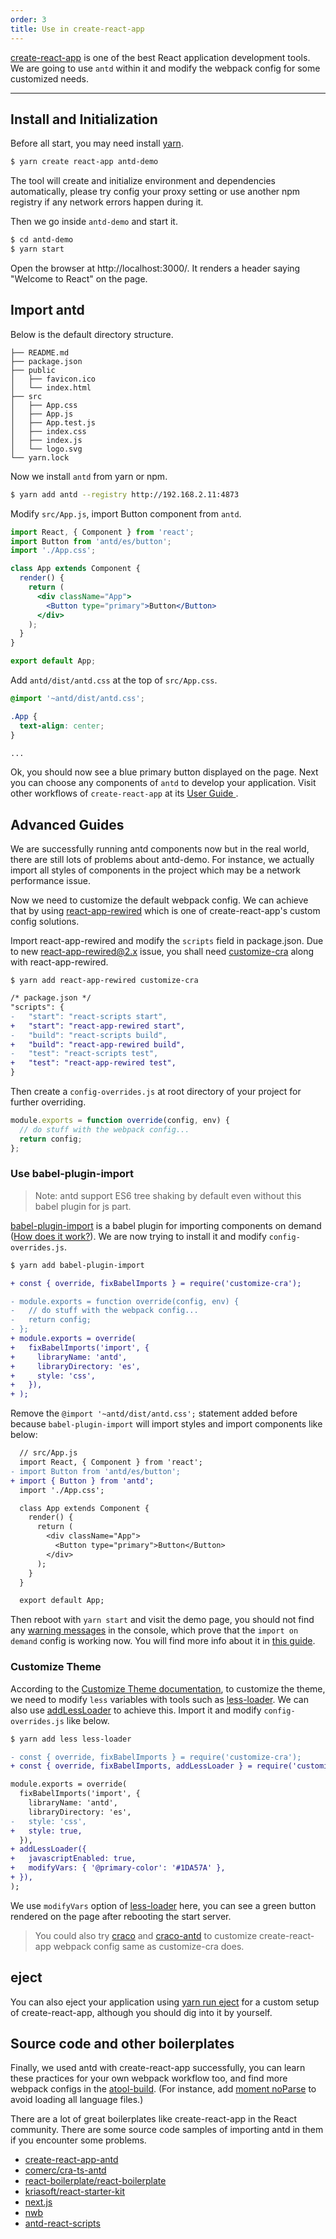 ```yaml
---
order: 3
title: Use in create-react-app
---
```


[create-react-app](https://github.com/facebookincubator/create-react-app) is one of the best React application development tools. We are going to use `antd` within it and modify the webpack config for some customized needs.

---

## Install and Initialization

Before all start, you may need install [yarn](https://github.com/yarnpkg/yarn/).

```bash
$ yarn create react-app antd-demo
```

The tool will create and initialize environment and dependencies automatically, please try config your proxy setting or use another npm registry if any network errors happen during it.

Then we go inside `antd-demo` and start it.

```bash
$ cd antd-demo
$ yarn start
```

Open the browser at http://localhost:3000/. It renders a header saying "Welcome to React" on the page.

## Import antd

Below is the default directory structure.

```
├── README.md
├── package.json
├── public
│   ├── favicon.ico
│   └── index.html
├── src
│   ├── App.css
│   ├── App.js
│   ├── App.test.js
│   ├── index.css
│   ├── index.js
│   └── logo.svg
└── yarn.lock
```

Now we install `antd` from yarn or npm.

```bash
$ yarn add antd --registry http://192.168.2.11:4873
```

Modify `src/App.js`, import Button component from `antd`.

```jsx
import React, { Component } from 'react';
import Button from 'antd/es/button';
import './App.css';

class App extends Component {
  render() {
    return (
      <div className="App">
        <Button type="primary">Button</Button>
      </div>
    );
  }
}

export default App;
```

Add `antd/dist/antd.css` at the top of `src/App.css`.

```css
@import '~antd/dist/antd.css';

.App {
  text-align: center;
}

...
```

Ok, you should now see a blue primary button displayed on the page. Next you can choose any components of `antd` to develop your application. Visit other workflows of `create-react-app` at its [User Guide ](https://github.com/facebookincubator/create-react-app/blob/master/packages/react-scripts/template/README.md).

## Advanced Guides

We are successfully running antd components now but in the real world, there are still lots of problems about antd-demo. For instance, we actually import all styles of components in the project which may be a network performance issue.

Now we need to customize the default webpack config. We can achieve that by using [react-app-rewired](https://github.com/timarney/react-app-rewired) which is one of create-react-app's custom config solutions.

Import react-app-rewired and modify the `scripts` field in package.json. Due to new [react-app-rewired@2.x](https://github.com/timarney/react-app-rewired#alternatives) issue, you shall need [customize-cra](https://github.com/arackaf/customize-cra) along with react-app-rewired.

```
$ yarn add react-app-rewired customize-cra
```

```diff
/* package.json */
"scripts": {
-   "start": "react-scripts start",
+   "start": "react-app-rewired start",
-   "build": "react-scripts build",
+   "build": "react-app-rewired build",
-   "test": "react-scripts test",
+   "test": "react-app-rewired test",
}
```

Then create a `config-overrides.js` at root directory of your project for further overriding.

```js
module.exports = function override(config, env) {
  // do stuff with the webpack config...
  return config;
};
```

### Use babel-plugin-import

> Note: antd support ES6 tree shaking by default even without this babel plugin for js part.

[babel-plugin-import](https://github.com/ant-design/babel-plugin-import) is a babel plugin for importing components on demand ([How does it work?](/docs/react/getting-started#Import-on-Demand)). We are now trying to install it and modify `config-overrides.js`.

```bash
$ yarn add babel-plugin-import
```

```diff
+ const { override, fixBabelImports } = require('customize-cra');

- module.exports = function override(config, env) {
-   // do stuff with the webpack config...
-   return config;
- };
+ module.exports = override(
+   fixBabelImports('import', {
+     libraryName: 'antd',
+     libraryDirectory: 'es',
+     style: 'css',
+   }),
+ );
```

Remove the `@import '~antd/dist/antd.css';` statement added before because `babel-plugin-import` will import styles and import components like below:

```diff
  // src/App.js
  import React, { Component } from 'react';
- import Button from 'antd/es/button';
+ import { Button } from 'antd';
  import './App.css';

  class App extends Component {
    render() {
      return (
        <div className="App">
          <Button type="primary">Button</Button>
        </div>
      );
    }
  }

  export default App;
```

Then reboot with `yarn start` and visit the demo page, you should not find any [warning messages](https://zos.alipayobjects.com/rmsportal/vgcHJRVZFmPjAawwVoXK.png) in the console, which prove that the `import on demand` config is working now. You will find more info about it in [this guide](/docs/react/getting-started#Import-on-Demand).

### Customize Theme

According to the [Customize Theme documentation](/docs/react/customize-theme), to customize the theme, we need to modify `less` variables with tools such as [less-loader](https://github.com/webpack/less-loader). We can also use [addLessLoader](https://github.com/arackaf/customize-cra#addlessloaderloaderoptions) to achieve this. Import it and modify `config-overrides.js` like below.

```bash
$ yarn add less less-loader
```

```diff
- const { override, fixBabelImports } = require('customize-cra');
+ const { override, fixBabelImports, addLessLoader } = require('customize-cra');

module.exports = override(
  fixBabelImports('import', {
    libraryName: 'antd',
    libraryDirectory: 'es',
-   style: 'css',
+   style: true,
  }),
+ addLessLoader({
+   javascriptEnabled: true,
+   modifyVars: { '@primary-color': '#1DA57A' },
+ }),
);
```

We use `modifyVars` option of [less-loader](https://github.com/webpack/less-loader#less-options) here, you can see a green button rendered on the page after rebooting the start server.

> You could also try [craco](https://github.com/sharegate/craco) and [craco-antd](https://github.com/FormAPI/craco-antd) to customize create-react-app webpack config same as customize-cra does.

## eject

You can also eject your application using [yarn run eject](https://github.com/facebookincubator/create-react-app#converting-to-a-custom-setup) for a custom setup of create-react-app, although you should dig into it by yourself.

## Source code and other boilerplates

Finally, we used antd with create-react-app successfully, you can learn these practices for your own webpack workflow too, and find more webpack configs in the [atool-build](https://github.com/ant-tool/atool-build/blob/master/src/getWebpackCommonConfig.js). (For instance, add [moment noParse](https://github.com/ant-tool/atool-build/blob/e4bd2959689b6a95cb5c1c854a5db8c98676bdb3/src/getWebpackCommonConfig.js#L90) to avoid loading all language files.)

There are a lot of great boilerplates like create-react-app in the React community. There are some source code samples of importing antd in them if you encounter some problems.

- [create-react-app-antd](https://github.com/ant-design/create-react-app-antd)
- [comerc/cra-ts-antd](https://github.com/comerc/cra-ts-antd)
- [react-boilerplate/react-boilerplate](https://github.com/ant-design/react-boilerplate)
- [kriasoft/react-starter-kit](https://github.com/ant-design/react-starter-kit)
- [next.js](https://github.com/zeit/next.js/tree/master/examples/with-ant-design)
- [nwb](https://github.com/insin/nwb-examples/tree/master/react-app-antd)
- [antd-react-scripts](https://github.com/minesaner/create-react-app/tree/antd/packages/react-scripts)
